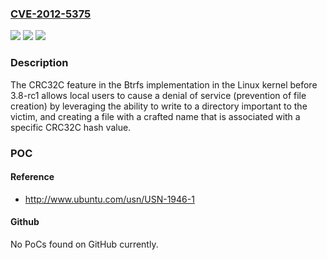 ### [CVE-2012-5375](https://cve.mitre.org/cgi-bin/cvename.cgi?name=CVE-2012-5375)
![](https://img.shields.io/static/v1?label=Product&message=n%2Fa&color=blue)
![](https://img.shields.io/static/v1?label=Version&message=n%2Fa&color=blue)
![](https://img.shields.io/static/v1?label=Vulnerability&message=n%2Fa&color=brighgreen)

### Description

The CRC32C feature in the Btrfs implementation in the Linux kernel before 3.8-rc1 allows local users to cause a denial of service (prevention of file creation) by leveraging the ability to write to a directory important to the victim, and creating a file with a crafted name that is associated with a specific CRC32C hash value.

### POC

#### Reference
- http://www.ubuntu.com/usn/USN-1946-1

#### Github
No PoCs found on GitHub currently.

